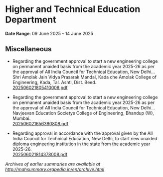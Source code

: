 # Higher and Technical Education Department

**Date Range**: 09 June 2025 - 14 June 2025


## Miscellaneous
- Regarding the government approval to start a new engineering college on permanent unaided basis from the academic year 2025-26 as per the approval of All India Council for Technical Education, New Delhi... Shri Amolak Jain Vidya Prasarak Mandal, Kada che Amolak College of Engineering, Kada, Tal. Ashti, Dist. Beed.\
  [202506021805410008.pdf](https://gr.maharashtra.gov.in/Site/Upload/Government%20Resolutions/English/202506021805410008.pdf)

- Regarding the government approval to start a new engineering college on permanent unaided basis from the academic year 2025-26 as per the approval of All India Council for Technical Education, New Delhi... Navjeevan Education Societys College of Engineering, Bhandup (W), Mumbai.\
  [202506021656380808.pdf](https://gr.maharashtra.gov.in/Site/Upload/Government%20Resolutions/English/202506021656380808.pdf)

- Regarding approval in accordance with the approval given by the All India Council for Technical Education, New Delhi, to start new unaided diploma engineering institution in the state from the academic year 2025-26.\
  [202506021814378008.pdf](https://gr.maharashtra.gov.in/Site/Upload/Government%20Resolutions/English/202506021814378008.pdf)


*Archives of earlier summaries are available at http://mahsummary.orgpedia.in/en/archive.html*